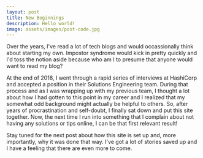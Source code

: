 ```yaml
---
layout: post
title: New Beginnings
description: Hello world!
image: assets/images/post-code.jpg
---
```


Over the years, I've read a lot of tech blogs and would occassionally think about starting my own. Impostor syndrome would kick in pretty quickly and I'd toss the notion aside because who am I to presume that anyone would want to read my blog?

At the end of 2018, I went through a rapid series of interviews at HashiCorp and accepted a position in their Solutions Engineering team. During that process and as I was wrapping up with my previous team, I thought a lot about how I had gotten to this point in my career and I realized that my somewhat odd background might actually be helpful to others. So, after years of procrastination and self-doubt, I finally sat down and put this site together. Now, the next time I run into something that I complain about not having any solutions or tips online, I can be that first relevant result!

Stay tuned for the next post about how this site is set up and, more importantly, why it was done that way. I've got a lot of stories saved up and I have a feeling that there are even more to come.